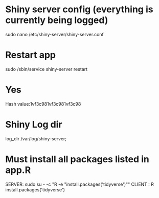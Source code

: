 # Shiny server config (everything is currently being logged)
sudo nano /etc/shiny-server/shiny-server.conf
# Restart app
sudo /sbin/service shiny-server restart
# Yes
Hash value:1vf3c981vf3c981vf3c98
# Shiny Log dir
log_dir /var/log/shiny-server;
# Must install all packages listed in app.R 
SERVER: sudo su - -c "R -e \"install.packages('tidyverse')\""
CLIENT : R install.packages('tidyverse')